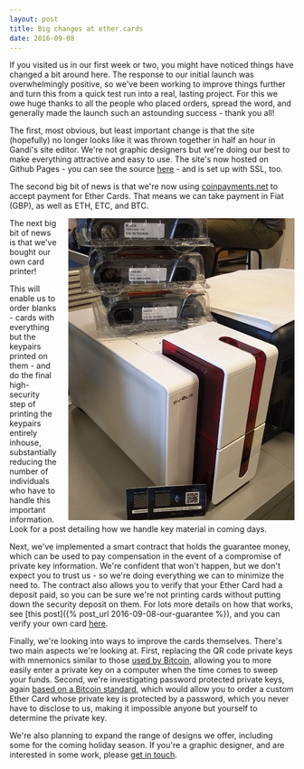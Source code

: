 ```yaml
---
layout: post
title: Big changes at ether.cards
date: 2016-09-08
---
```

If you visited us in our first week or two, you might have noticed things have changed a bit around here. The response to our initial launch was overwhelmingly positive, so we've been working to improve things further and turn this from a quick test run into a real, lasting project. For this we owe huge thanks to all the people who placed orders, spread the word, and generally made the launch such an astounding success - thank you all!

The first, most obvious, but least important change is that the site (hopefully) no longer looks like it was thrown together in half an hour in Gandi's site editor. We're not graphic designers but we're doing our best to make everything attractive and easy to use. The site's now hosted on Github Pages - you can see the source [here](https://github.com/ethercards/ethercards.github.io/) - and is set up with SSL, too.

The second big bit of news is that we're now using [coinpayments.net](https://coinpayments.net/) to accept payment for Ether Cards. That means we can take payment in Fiat (GBP), as well as ETH, ETC, and BTC.

<img src="/img/printer.jpeg" width="400" style="float: right; margin-left: 20px">

The next big bit of news is that we've bought our own card printer!

This will enable us to order blanks - cards with everything but the keypairs printed on them - and do the final high-security step of printing the keypairs entirely inhouse, substantially reducing the number of individuals who have to handle this important information. Look for a post detailing how we handle key material in coming days.

Next, we've implemented a smart contract that holds the guarantee money, which can be used to pay compensation in the event of a compromise of private key information. We're confident that won't happen, but we don't expect you to trust us - so we're doing everything we can to minimize the need to. The contract also allows you to verify that your Ether Card had a deposit paid, so you can be sure we're not printing cards without putting down the security deposit on them. For lots more details on how that works, see [this post]({% post_url 2016-09-08-our-guarantee %}), and you can verify your own card [here](/#verify).

Finally, we're looking into ways to improve the cards themselves. There's two main aspects we're looking at. First, replacing the QR code private keys with mnemonics similar to those [used by Bitcoin](https://github.com/bitcoin/bips/blob/master/bip-0039.mediawiki), allowing you to more easily enter a private key on a computer when the time comes to sweep your funds. Second, we're investigating password protected private keys, again [based on a Bitcoin standard](https://github.com/bitcoin/bips/blob/master/bip-0038.mediawiki), which would allow you to order a custom Ether Card whose private key is protected by a password, which you never have to disclose to us, making it impossible anyone but yourself to determine the private key.

We're also planning to expand the range of designs we offer, including some for the coming holiday season. If you're a graphic designer, and are interested in some work, please [get in touch](mailto:cards@arachnidlabs.com).
